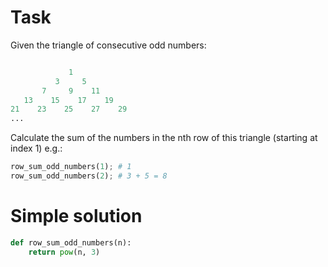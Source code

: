 # Task
Given the triangle of consecutive odd numbers:
```python

             1
          3     5
       7     9    11
   13    15    17    19
21    23    25    27    29
...
```
Calculate the sum of the numbers in the nth row of this triangle (starting at index 1) e.g.:
```python
row_sum_odd_numbers(1); # 1
row_sum_odd_numbers(2); # 3 + 5 = 8
```

# Simple solution
```python
def row_sum_odd_numbers(n):
    return pow(n, 3)
```
